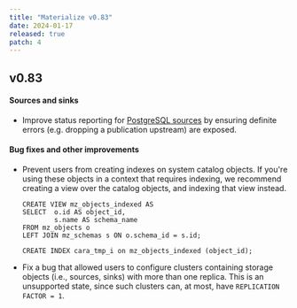 ```yaml
---
title: "Materialize v0.83"
date: 2024-01-17
released: true
patch: 4
---
```


## v0.83

#### Sources and sinks

* Improve status reporting for [PostgreSQL sources](/sql/create-source/postgres/)
  by ensuring definite errors (e.g. dropping a publication upstream) are exposed.

#### Bug fixes and other improvements

* Prevent users from creating indexes on system catalog objects. If you're using
  these objects in a context that requires indexing, we recommend creating a
  view over the catalog objects, and indexing that view instead.

  ```mzsql
  CREATE VIEW mz_objects_indexed AS
  SELECT  o.id AS object_id,
          s.name AS schema_name
  FROM mz_objects o
  LEFT JOIN mz_schemas s ON o.schema_id = s.id;

  CREATE INDEX cara_tmp_i on mz_objects_indexed (object_id);
  ```

* Fix a bug that allowed users to configure clusters containing storage objects
  (i.e., sources, sinks) with more than one replica. This is an unsupported
  state, since such clusters can, at most, have `REPLICATION FACTOR = 1`.
